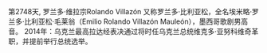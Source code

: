 第2748天,  罗兰多·维拉宗Rolando Villazón 又称罗兰多·比利亚松，全名埃米略·罗兰多·比利亚松·毛莱翁（Emilio Rolando Villazón Mauleón），墨西哥歌剧男高音。
2014年：乌克兰最高拉达经表决通过将时任乌克兰总统维克多·亚努科维奇革职，并提前举行总统选举。 